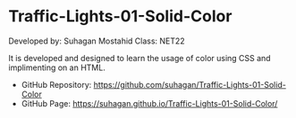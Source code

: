 # Traffic-Lights-01-Solid-Color
Developed by: Suhagan Mostahid
Class: NET22

It is developed and designed to learn the usage of color using CSS and implimenting on an HTML.

- GitHub Repository: https://github.com/suhagan/Traffic-Lights-01-Solid-Color
- GitHub Page: https://suhagan.github.io/Traffic-Lights-01-Solid-Color/
